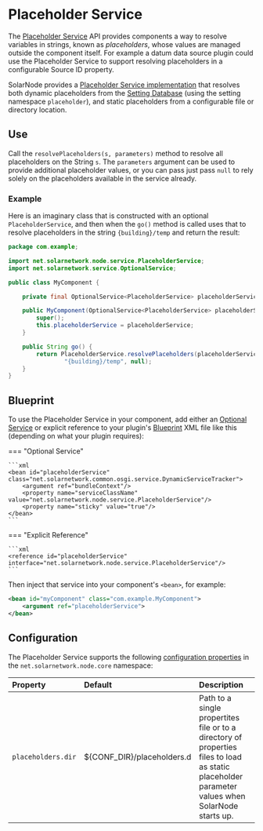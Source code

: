 # Placeholder Service

The [Placeholder Service][PlaceholderService] API provides components a way to resolve variables in
strings, known as _placeholders_, whose values are managed outside the component itself. For example
a datum data source plugin could use the Placeholder Service to support resolving placeholders in a
configurable Source ID property.

SolarNode provides a [Placeholder Service implementation][SettingsPlaceholderService] that resolves
both dynamic placeholders from the [Setting Database](setting-db.md) (using the setting namespace
`placeholder`), and static placeholders from a configurable file or directory location.

## Use

Call the `resolvePlaceholders(s, parameters)` method to resolve all placeholders on the String `s`.
The `parameters` argument can be used to provide additional placeholder values, or you can pass just
pass `null` to rely solely on the placeholders available in the service already.

### Example

Here is an imaginary class that is constructed with an optional `PlaceholderService`, and then when
the `go()` method is called uses that to resolve placeholders in the string `{building}/temp` and
return the result:

```java
package com.example;

import net.solarnetwork.node.service.PlaceholderService;
import net.solarnetwork.service.OptionalService;

public class MyComponent {

	private final OptionalService<PlaceholderService> placeholderService;

	public MyComponent(OptionalService<PlaceholderService> placeholderService) {
		super();
		this.placeholderService = placeholderService;
	}

	public String go() {
		return PlaceholderService.resolvePlaceholders(placeholderService,
				"{building}/temp", null);
	}
}
```

## Blueprint

To use the Placeholder Service in your component, add either an [Optional Service][OptionalService]
or explicit reference to your plugin's [Blueprint](../blueprint.md) XML file like this (depending on
what your plugin requires):

=== "Optional Service"

	```xml
	<bean id="placeholderService" class="net.solarnetwork.common.osgi.service.DynamicServiceTracker">
		<argument ref="bundleContext"/>
		<property name="serviceClassName" value="net.solarnetwork.node.service.PlaceholderService"/>
		<property name="sticky" value="true"/>
	</bean>
	```

=== "Explicit Reference"

	```xml
	<reference id="placeholderService" interface="net.solarnetwork.node.service.PlaceholderService"/>
	```

Then inject that service into your component's `<bean>`, for example:

```xml
<bean id="myComponent" class="com.example.MyComponent">
	<argument ref="placeholderService">
</bean>
```

## Configuration

The Placeholder Service supports the following [configuration
properties](../../users/configuration.md) in the `net.solarnetwork.node.core` namespace:

<div markdown="1" class="props-explicit-col-widths">

| Property | Default | Description |
|:---------|:--------|:------------|
| `placeholders.dir` | ${CONF_DIR}/placeholders.d | Path to a single propertites file or to a directory of properties files to load as static placeholder parameter values when SolarNode starts up. |

</div>


[OptionalService]: https://javadoc.io/doc/net.solarnetwork.common/net.solarnetwork.common/latest/net/solarnetwork/service/OptionalService.html
[PlaceholderService]: https://javadoc.io/doc/net.solarnetwork.node/net.solarnetwork.node/latest/net/solarnetwork/node/service/PlaceholderService.html
[SettingsPlaceholderService]: https://javadoc.io/doc/net.solarnetwork.node/net.solarnetwork.node/latest/net/solarnetwork/node/service/support/SettingsPlaceholderService.html
